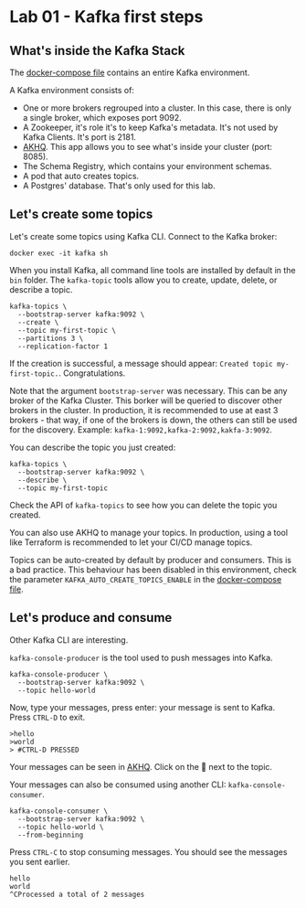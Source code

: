 # Lab 01 - Kafka first steps

## What's inside the Kafka Stack

The [docker-compose file](../dev/docker-compose.yml) contains an entire Kafka environment.

A Kafka environment consists of:
- One or more brokers regrouped into a cluster. In this case, there is only a single broker, which exposes port 9092.
- A Zookeeper, it's role it's to keep Kafka's metadata. It's not used by Kafka Clients. It's port is 2181.
- [AKHQ](https://akhq.io/). This app allows you to see what's inside your cluster (port: 8085).
- The Schema Registry, which contains your environment schemas.
- A pod that auto creates topics.
- A Postgres' database. That's only used for this lab.

## Let's create some topics

Let's create some topics using Kafka CLI. Connect to the Kafka broker:

`docker exec -it kafka sh`

When you install Kafka, all command line tools are installed by default in the `bin` folder. The `kafka-topic` tools
allow you to create, update, delete, or describe a topic.

```shell
kafka-topics \
  --bootstrap-server kafka:9092 \
  --create \
  --topic my-first-topic \
  --partitions 3 \
  --replication-factor 1
```

If the creation is successful, a message should appear: `Created topic my-first-topic.`. Congratulations.

Note that the argument `bootstrap-server` was necessary. This can be any broker of the Kafka Cluster. This borker will be
queried to discover other brokers in the cluster.
In production, it is recommended to use at east 3 brokers - that way, if one of the brokers is down, the others can still
be used for the discovery. Example: `kafka-1:9092,kafka-2:9092,kakfa-3:9092`.

You can describe the topic you just created:

```shell
kafka-topics \
  --bootstrap-server kafka:9092 \
  --describe \
  --topic my-first-topic
```

Check the API of `kafka-topics` to see how you can delete the topic you created.

You can also use AKHQ to manage your topics. In production, using a tool like Terraform is recommended to let your CI/CD
manage topics.

Topics can be auto-created by default by producer and consumers. This is a bad practice. This behaviour has been disabled
in this environment, check the parameter `KAFKA_AUTO_CREATE_TOPICS_ENABLE` in the [docker-compose file](../dev/docker-compose.yml).

## Let's produce and consume

Other Kafka CLI are interesting.

`kafka-console-producer` is the tool used to push messages into Kafka.

```shell
kafka-console-producer \
  --bootstrap-server kafka:9092 \
  --topic hello-world
```
Now, type your messages, press enter: your message is sent to Kafka. Press `CTRL-D` to exit.
```shell
>hello
>world
> #CTRL-D PRESSED
```

Your messages can be seen in [AKHQ](http://localhost:8085). Click on the 🔎 next to the topic.

Your messages can also be consumed using another CLI: `kafka-console-consumer`.

```shell
kafka-console-consumer \
  --bootstrap-server kafka:9092 \
  --topic hello-world \
  --from-beginning
```
Press `CTRL-C` to stop consuming messages. You should see the messages you sent earlier.
```shell
hello
world
^CProcessed a total of 2 messages
```

